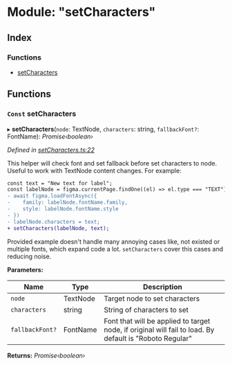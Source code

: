 
# Module: "setCharacters"

## Index

### Functions

* [setCharacters](_setcharacters_.md#const-setcharacters)

## Functions

### `Const` setCharacters

▸ **setCharacters**(`node`: TextNode, `characters`: string, `fallbackFont?`: FontName): *Promise‹boolean›*

*Defined in [setCharacters.ts:22](https://github.com/figma-plugin-helper-functions/figma-plugin-helpers/blob/7c4bed4/src/helpers/setCharacters.ts#L22)*

This helper will check font and set fallback before set characters to node. Useful to work with TextNode content changes.
For example:
```diff
const text = "New text for label";
const labelNode = figma.currentPage.findOne((el) => el.type === "TEXT");
- await figma.loadFontAsync({
-    family: labelNode.fontName.family,
-    style: labelNode.fontName.style
- })
- labelNode.characters = text;
+ setCharacters(labelNode, text);
```

Provided example doesn't handle many annoying cases like, not existed or multiple fonts, which expand code a lot. `setCharacters` cover this cases and reducing noise.

**Parameters:**

Name | Type | Description |
------ | ------ | ------ |
`node` | TextNode | Target node to set characters |
`characters` | string | String of characters to set |
`fallbackFont?` | FontName | Font that will be applied to target node, if original will fail to load. By default is "Roboto Regular"  |

**Returns:** *Promise‹boolean›*
